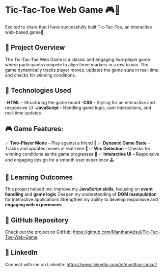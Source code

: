 #  Tic-Tac-Toe Web Game 🎮🚀
Excited to share that I have successfully built Tic-Tac-Toe, an interactive web-based game🎉

## 🚀 Project Overview
The Tic-Tac-Toe Web Game is a classic and engaging two-player game where participants compete to align three markers in a row to win. The game dynamically tracks player moves, updates the game state in real-time, and checks for winning conditions.

## 🔧 Technologies Used
-**HTML** – Structuring the game board
-**CSS** – Styling for an interactive and responsive UI
-**JavaScript** – Handling game logic, user interactions, and real-time updates

## 🎮 Game Features:
✅ **Two-Player Mode** – Play against a friend 🤝
✅ **Dynamic Game State** – Tracks and updates moves in real-time 🔄
✅ **Win Detection** – Checks for winning conditions as the game progresses 🎯
✅ **Interactive UI** – Responsive and engaging design for a smooth user experience 🕹️

## 🎯 Learning Outcomes
This project helped me:
Improve my **JavaScript skills**, focusing on **event handling** and **game logic**
Deepen my understanding of **DOM manipulation** for interactive applications
Strengthen my ability to develop responsive and **engaging web experiences**

## 🔗 GitHub Repository
Check out the project on GitHub: https://github.com/ManthanAdsul/Tic-Tac-Toe-Web-Game

## 🔗 LinkedIn
Connect with me on LinkedIn: https://www.linkedin.com/in/manthan-adsul/
